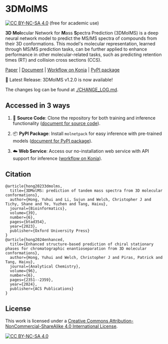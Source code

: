 # 3DMolMS

[![CC BY-NC-SA 4.0][cc-by-nc-sa-shield]][cc-by-nc-sa] (free for academic use) 

**3D** **Mol**ecular Network for **M**ass **S**pectra Prediction (3DMolMS) is a deep neural network model to predict the MS/MS spectra of compounds from their 3D conformations. This model's molecular representation, learned through MS/MS prediction tasks, can be further applied to enhance performance in other molecular-related tasks, such as predicting retention times (RT) and collision cross sections (CCS). 

[Paper](https://academic.oup.com/bioinformatics/article/39/6/btad354/7186501) | [Document](https://3dmolms.readthedocs.io/en/latest/) | [Workflow on Konia](https://koina.wilhelmlab.org/docs#post-/3dmolms_qtof/infer) | [PyPI package](https://pypi.org/project/molnetpack/)

🔔 Latest Release: 3DMolMS v1.2.0 is now available!

The changes log can be found at [./CHANGE_LOG.md](./CHANGE_LOG.md). 

## Accessed in 3 ways

1. 🧪 **Source Code**: Clone the repository for both training and inference functionality ([document for source code](https://3dmolms.readthedocs.io/en/latest/sourcecode.html)). 

2. 📦 **PyPI Package**: Install `molnetpack` for easy inference with pre-trained models ([document for PyPI package](https://3dmolms.readthedocs.io/en/latest/molnetpack.html)). 

3. ☁️ **Web Service**: Access our no-installation web service with API support for inference ([workflow on Konia](https://koina.wilhelmlab.org/docs#post-/3dmolms_qtof/infer)). 

## Citation

```
@article{hong20233dmolms,
  title={3DMolMS: prediction of tandem mass spectra from 3D molecular conformations},
  author={Hong, Yuhui and Li, Sujun and Welch, Christopher J and Tichy, Shane and Ye, Yuzhen and Tang, Haixu},
  journal={Bioinformatics},
  volume={39},
  number={6},
  pages={btad354},
  year={2023},
  publisher={Oxford University Press}
}
@article{hong2024enhanced,
  title={Enhanced structure-based prediction of chiral stationary phases for chromatographic enantioseparation from 3D molecular conformations},
  author={Hong, Yuhui and Welch, Christopher J and Piras, Patrick and Tang, Haixu},
  journal={Analytical Chemistry},
  volume={96},
  number={6},
  pages={2351--2359},
  year={2024},
  publisher={ACS Publications}
}
```

## License

This work is licensed under a
[Creative Commons Attribution-NonCommercial-ShareAlike 4.0 International License][cc-by-nc-sa].

[![CC BY-NC-SA 4.0][cc-by-nc-sa-image]][cc-by-nc-sa]

[cc-by-nc-sa]: http://creativecommons.org/licenses/by-nc-sa/4.0/
[cc-by-nc-sa-image]: https://licensebuttons.net/l/by-nc-sa/4.0/88x31.png
[cc-by-nc-sa-shield]: https://img.shields.io/badge/License-CC%20BY--NC--SA%204.0-lightgrey.svg